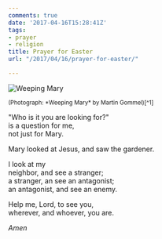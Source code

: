 ```yaml
---
comments: true
date: '2017-04-16T15:28:41Z'
tags:
- prayer
- religion
title: Prayer for Easter
url: "/2017/04/16/prayer-for-easter/"

---
```

![Weeping Mary](images/2017/weeping-mary.jpg)

<small>
(Photograph: *Weeping Mary* by Martin Gommel)[^1]
</small>

"Who is it you are looking for?"  
is a question for me,  
not just for Mary.

Mary looked at Jesus, and saw the gardener.

I look at my  
neighbor, and see a stranger;  
a stranger, an see an antagonist;  
an antagonist, and see an enemy.

Help me, Lord, to see you,  
wherever, and whoever, you are.

*Amen*





[^1]: *Weeping Mary*, from Art in the Christian Tradition, a project of the Vanderbilt Divinity Library, Nashville, TN. <http://diglib.library.vanderbilt.edu/act-imagelink.pl?RC=54143> [retrieved April 16, 2017]. Original source: <http://www.flickr.com/photos/kwerfeldein/110099808/>
